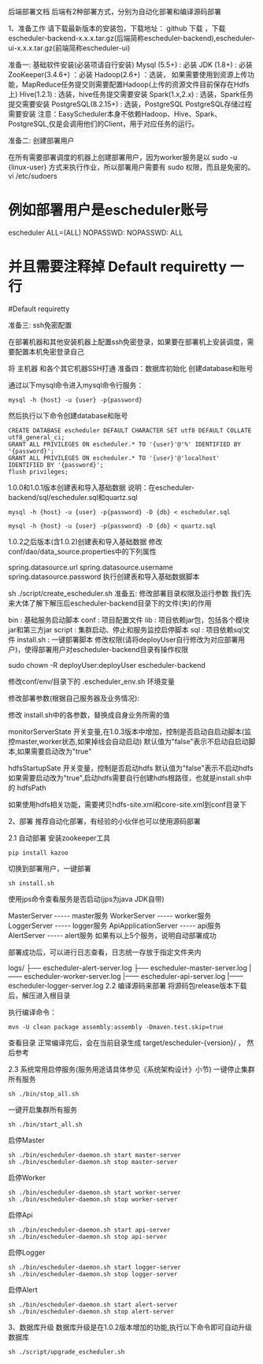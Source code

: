 后端部署文档
后端有2种部署方式，分别为自动化部署和编译源码部署

1、准备工作
请下载最新版本的安装包，下载地址： github 下载 ，下载escheduler-backend-x.x.x.tar.gz(后端简称escheduler-backend),escheduler-ui-x.x.x.tar.gz(前端简称escheduler-ui)

准备一: 基础软件安装(必装项请自行安装)
Mysql (5.5+) : 必装
JDK (1.8+) : 必装
ZooKeeper(3.4.6+) ：必装
Hadoop(2.6+) ：选装， 如果需要使用到资源上传功能，MapReduce任务提交则需要配置Hadoop(上传的资源文件目前保存在Hdfs上)
Hive(1.2.1) : 选装，hive任务提交需要安装
Spark(1.x,2.x) : 选装，Spark任务提交需要安装
PostgreSQL(8.2.15+) : 选装，PostgreSQL PostgreSQL存储过程需要安装
 注意：EasyScheduler本身不依赖Hadoop、Hive、Spark、PostgreSQL,仅是会调用他们的Client，用于对应任务的运行。
 
准备二: 创建部署用户

在所有需要部署调度的机器上创建部署用户，因为worker服务是以 sudo -u {linux-user} 方式来执行作业，所以部署用户需要有 sudo 权限，而且是免密的。
vi /etc/sudoers

# 例如部署用户是escheduler账号
escheduler  ALL=(ALL)       NOPASSWD: NOPASSWD: ALL

# 并且需要注释掉 Default requiretty 一行
#Default requiretty

准备三: ssh免密配置

在部署机器和其他安装机器上配置ssh免密登录，如果要在部署机上安装调度，需要配置本机免密登录自己

将 主机器 和各个其它机器SSH打通
准备四：数据库初始化
创建database和账号

通过以下mysql命令进入mysql命令行服务：

    mysql -h {host} -u {user} -p{password}

然后执行以下命令创建database和账号

    CREATE DATABASE escheduler DEFAULT CHARACTER SET utf8 DEFAULT COLLATE utf8_general_ci;
    GRANT ALL PRIVILEGES ON escheduler.* TO '{user}'@'%' IDENTIFIED BY '{password}';
    GRANT ALL PRIVILEGES ON escheduler.* TO '{user}'@'localhost' IDENTIFIED BY '{password}';
    flush privileges;
1.0.0和1.0.1版本创建表和导入基础数据 说明：在escheduler-backend/sql/escheduler.sql和quartz.sql

    mysql -h {host} -u {user} -p{password} -D {db} < escheduler.sql

    mysql -h {host} -u {user} -p{password} -D {db} < quartz.sql
1.0.2之后版本(含1.0.2)创建表和导入基础数据 修改conf/dao/data_source.properties中的下列属性

   spring.datasource.url
   spring.datasource.username
   spring.datasource.password
执行创建表和导入基础数据脚本

  sh ./script/create_escheduler.sh
准备五: 修改部署目录权限及运行参数
我们先来大体了解下解压后escheduler-backend目录下的文件(夹)的作用

bin : 基础服务启动脚本
conf : 项目配置文件
lib : 项目依赖jar包，包括各个模块jar和第三方jar
script : 集群启动、停止和服务监控启停脚本
sql : 项目依赖sql文件
install.sh : 一键部署脚本
修改权限(请将deployUser自行修改为对应部署用户)，使得部署用户对escheduler-backend目录有操作权限

sudo chown -R deployUser:deployUser escheduler-backend

修改conf/env/目录下的 .escheduler_env.sh 环境变量

修改部署参数(根据自己服务器及业务情况):

修改 install.sh中的各参数，替换成自身业务所需的值

monitorServerState 开关变量,在1.0.3版本中增加，控制是否启动自启动脚本(监控master,worker状态,如果掉线会自动启动) 默认值为"false"表示不启动自启动脚本,如果需要启动改为"true"

hdfsStartupSate 开关变量，控制是否启动hdfs 默认值为"false"表示不启动hdfs 如果需要启动改为"true",启动hdfs需要自行创建hdfs根路径，也就是install.sh中的 hdfsPath

如果使用hdfs相关功能，需要拷贝hdfs-site.xml和core-site.xml到conf目录下

2、部署
推荐自动化部署，有经验的小伙伴也可以使用源码部署

2.1 自动部署
安装zookeeper工具

    pip install kazoo

切换到部署用户，一键部署

    sh install.sh

使用jps命令查看服务是否启动(jps为java JDK自带)

   MasterServer         ----- master服务
   WorkerServer         ----- worker服务
   LoggerServer         ----- logger服务
   ApiApplicationServer ----- api服务
   AlertServer          ----- alert服务
如果有以上5个服务，说明自动部署成功

部署成功后，可以进行日志查看，日志统一存放于指定文件夹内

 logs/
    ├── escheduler-alert-server.log
    ├── escheduler-master-server.log
    |—— escheduler-worker-server.log
    |—— escheduler-api-server.log
    |—— escheduler-logger-server.log
2.2 编译源码来部署
将源码包release版本下载后，解压进入根目录

执行编译命令：

    mvn -U clean package assembly:assembly -Dmaven.test.skip=true
    
查看目录
正常编译完后，会在当前目录生成 target/escheduler-{version}/ ， 然后参考

2.3 系统常用启停服务(服务用途请具体参见《系统架构设计》小节)
一键停止集群所有服务

    sh ./bin/stop_all.sh

一键开启集群所有服务

    sh ./bin/start_all.sh

启停Master

    sh ./bin/escheduler-daemon.sh start master-server
    sh ./bin/escheduler-daemon.sh stop master-server
启停Worker

    sh ./bin/escheduler-daemon.sh start worker-server
    sh ./bin/escheduler-daemon.sh stop worker-server
    
启停Api

    sh ./bin/escheduler-daemon.sh start api-server
    sh ./bin/escheduler-daemon.sh stop api-server
    
启停Logger

    sh ./bin/escheduler-daemon.sh start logger-server
    sh ./bin/escheduler-daemon.sh stop logger-server
    
启停Alert

    sh ./bin/escheduler-daemon.sh start alert-server
    sh ./bin/escheduler-daemon.sh stop alert-server
    
3、数据库升级
数据库升级是在1.0.2版本增加的功能,执行以下命令即可自动升级数据库

    sh ./script/upgrade_escheduler.sh